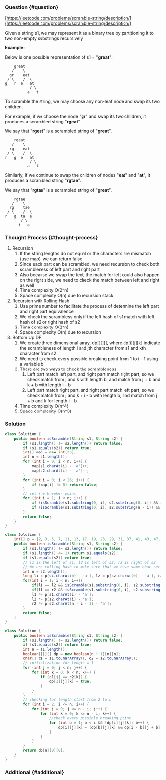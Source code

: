 ### Question {#question}

[https://leetcode.com/problems/scramble-string/description/](https://leetcode.com/problems/scramble-string/description/)

Given a string s1, we may represent it as a binary tree by partitioning it to two non-empty substrings recursively.

**Example:**

Below is one possible representation of s1 = "**great**":

```
    great
   /    \
  gr    eat
 / \    /  \
g   r  e   at
           / \
          a   t
```

To scramble the string, we may choose any non-leaf node and swap its two children.

For example, if we choose the node "**gr**" and swap its two children, it produces a scrambled string "**rgeat**".

We say that "**rgeat**" is a scrambled string of "**great**".

```
    rgeat
   /    \
  rg    eat
 / \    /  \
r   g  e   at
           / \
          a   t
```

Similarly, if we continue to swap the children of nodes "**eat**" and "**at**", it produces a scrambled string "**rgtae**".

We say that "**rgtae**" is a scrambled string of "**great**".

```
    rgtae
   /    \
  rg    tae
 / \    /  \
r   g  ta  e
       / \
      t   a
```

### Thought Process {#thought-process}

1. Recursion
   1. If the string lengths do not equal or the characters are mismatch \(use map\), we can return false
   2. Since each part can be scrambled, we need recursion to check both scrambleness of left part and right part
   3. Also because we swap the text, the match for left could also happen on the right side, we need to check the match between left and right as well
   4. Time complexity O\(2^n\)
   5. Space complexity O\(n\) due to recursion stack
2. Recursion with Rolling Hash
   1. Use prime number to facilitate the process of determine the left part and right part equivalence
   2. We check the scrambless only if the left hash of s1 match with left hash of s2 or right hash of s2
   3. Time complexity O\(2^n\)
   4. Space complexity O\(n\) due to recursion
3. Bottom Up DP
   1. We create three dimensional array, dp\[\]\[\]\[\], where dp\[i\]\[j\]\[k\] indicate the scrambleness of length i and jth character from s1 and kth character from s2
   2. We need to check every possible breaking point from 1 to i - 1 using a variable b
   3. There are two ways to check the scrambleness
      1. Left part match left part, and right part match right part, so we check match from j and k with length b, and match from j + b and k + b with length i - b
      2. Left part match right part, and right part match left part, so we check match from j and k + i - b with length b, and match from j + b and k for length i - b
   4. Time complexity O\(n^4\)
   5. Space complexity O\(n^3\)

### Solution

```java
class Solution {
    public boolean isScramble(String s1, String s2) {
        if (s1.length() != s2.length()) return false;
        if (s1.equals(s2)) return true;
        int[] map = new int[26];
        int n = s1.length();
        for (int i = 0; i < n; i++) {
            map[s1.charAt(i) - 'a']++;
            map[s2.charAt(i) - 'a']--;
        }
        for (int i = 0; i < 26; i++) {
            if (map[i] != 0) return false;
        }
        // set the breaker point
        for (int i = 1; i < n; i++) {
            if (isScramble(s1.substring(0, i), s2.substring(0, i)) && isScramble(s1.substring(i), s2.substring(i))) return true;
            if (isScramble(s1.substring(0, i), s2.substring(n - i)) && isScramble(s1.substring(i), s2.substring(0, n - i))) return true;
        }
        return false;
    }
}
```

```java
class Solution {
    int[] p = {2, 3, 5, 7, 11, 13, 17, 19, 23, 29, 31, 37, 41, 43, 47, 53, 59, 61, 67, 71, 73, 79, 83, 89, 97, 101};
    public boolean isScramble(String s1, String s2) {
        if (s1.length() != s2.length()) return false;
        if (s1.length() <= 1) return s1.equals(s2);
        if (s1.equals(s2)) return true;
        // l1 is the left of s1, l2 is left of s2, r2 is right of s2
        // We use rolling hash to make sure that we have same char set.
        int n = s2.length();
        long l1 = p[s1.charAt(0) - 'a'], l2 = p[s2.charAt(0) - 'a'], r2 = p[s2.charAt(n - 1) - 'a'];
        for(int i = 1; i < n; i++){
            if(l1 == l2 && isScramble(s1.substring(0, i), s2.substring(0, i)) && isScramble(s1.substring(i), s2.substring(i))) return true;
            if(l1 == r2 && isScramble(s1.substring(0, i), s2.substring(n - i)) && isScramble(s1.substring(i), s2.substring(0, n - i))) return true;
            l1 *= p[s1.charAt(i) - 'a'];
            l2 *= p[s2.charAt(i) - 'a'];
            r2 *= p[s2.charAt(n - i - 1) - 'a'];
        }
        return false;
    }
}
```

```java
class Solution {
    public boolean isScramble(String s1, String s2) {
        if (s1.length() != s2.length()) return false;
        if (s1.equals(s2)) return true;
        int n = s1.length();
        boolean[][][] dp = new boolean[n + 1][n][n];
        char[] c1 = s1.toCharArray(), c2 = s2.toCharArray();
        // initialization for length = 1
        for (int j = 0; j < n; j++) {
            for (int k = 0; k < n; k++) {
                if (c1[j] == c2[k]) {
                    dp[1][j][k] = true;
                }
            }
        }
        // checking for length start from 2 to n
        for (int i = 2; i <= n; i++) {
            for (int j = 0; j <= n - i; j++) {
                for (int k = 0; k <= n - i; k++) {
                    //check every possible breaking point
                    for (int b = 1; b < i && !dp[i][j][k]; b++) {
                        dp[i][j][k] = (dp[b][j][k] && dp[i - b][j + b][k + b]) || (dp[b][j][k + i - b] && dp[i - b][j + b][k]);
                    }
                }
            }
        }
        return dp[n][0][0];
    }
}
```

### Additional {#additional}



